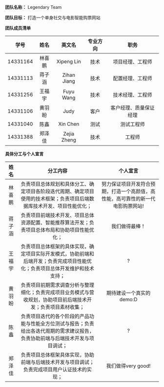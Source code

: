 **团队名称：** Legendary Team

**团队目标：** 打造一个单身社交与电影智能购票网站

**团队成员清单**

| 学号 | 姓名 | 英文名 | 专业方向 | 职务 |
| :--: | :--: | :--: | :--: | :-----------: |
| 14331164 | 林喜鹏 | Xipeng Lin | 技术 | 项目经理、工程师 | 
| 14331113 | 蒋子涵 | Zihan Jiang | 技术 | 配置经理、工程师 | 
| 14331256 | 王福宇 | Fuyu Wang | 技术 | 技术经理、工程师 | 
| 14331106 | 黄羽盼 | Judy | 客户 | 客户经理、质量保证经理 | 
| 14331040 | 陈鑫 | Xin Chen | 测试 | 测试工程师 | 
| 14331388 | 郑泽佳 | Zejia Zheng | 技术 | 工程师 |

**具体分工与个人宣言**

| 姓名 | 分工内容 | 个人宣言 |
| :--: | :--: | :--: |
| 林喜鹏 | 负责项目总体规划和具体分工、确定项目各阶段迭代周期、确定项目使用的技术框架；负责项目后端数据库技术开发、项目性能优化； | 努力保证项目开发符合预期，打造一个高颜值，高性能，高可靠性的新一代电影购票网站! |
| 蒋子涵 | 负责项目前端技术开发、项目总体资源配置、智能推荐算法开发；负责项目总体布局和协助项目性能优化； | 我们做得最棒！ |
| 王福宇 | 负责项目总体框架的具体实现，确定项目实际开发模式，协助前端和后端开发；负责完成项目性能优化；负责项目总体开发维护和技术支持； | ? |
| 黄羽盼 | 负责项目前期需求调查分析与整理细化；负责完成项目业务模式与营收规划，协助项目前后端技术开发；负责项目素材收集； | 期待建设一个真实的demo:D |
| 陈鑫 | 负责项目迭代的各个阶段的产品功能与性能全方位测试与报告；负责给出各迭代周期的需求建议报告，负责协助前端与后端技术开发与项目调试； | ? |
| 郑泽佳 | 负责项目总体框架具体实现，协助前端与后端技术开发与项目调试；负责完成项目用户认证技术的实现；| 我们做得very good! |
